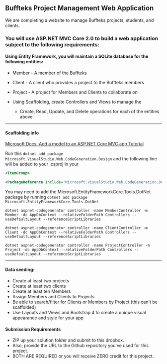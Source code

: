 ## Buffteks Project Management Web Application

We are completing a website to manage Buffteks projects, students, and clients.

### You will use ASP.NET MVC Core 2.0 to build a web application subject to the following requirements:

#### Using Entity Framework,  you will maintain a SQLite database for the following entities:
* Member - A member of the Buffteks
* Client - A client who provides a project to the Buffteks members
* Project - A project for Members and Clients to collaborate on

* Using Scaffolding, create Controllers and Views to manage the 
    * Create, Read, Update, and Delete operations for each of the entities above

___________________________________________________________________________________________________

#### Scaffolding info

[Microsoft Docs:  Add a model to an ASP.NET Core MVC app Tutorial](https://docs.microsoft.com/en-us/aspnet/core/tutorials/first-mvc-app-xplat/adding-model?view=aspnetcore-2.1#prepare-the-project-for-scaffolding)

Run this ` dotnet add package Microsoft.VisualStudio.Web.CodeGeneration.Design ` and the following line will be added to your .csproj in your
 ```xml 
<ItemGroup>
```

```xml
<PackageReference Include="Microsoft.VisualStudio.Web.CodeGeneration.Design" Version="2.1.6" /> 
```

You may need to add the Microsoft.EntityFrameworkCore.Tools.DotNet package by running ` dotnet add package Microsoft.EntityFrameworkCore.Tools.DotNet `

```
dotnet aspnet-codegenerator controller -name MemberController -m Member -dc AppDbContext --relativeFolderPath Controllers --useDefaultLayout --referenceScriptLibraries

dotnet aspnet-codegenerator controller -name ClientController -m Client -dc AppDbContext --relativeFolderPath Controllers --useDefaultLayout --referenceScriptLibraries

dotnet aspnet-codegenerator controller -name ProjectController -m Project -dc AppDbContext --relativeFolderPath Controllers --useDefaultLayout --referenceScriptLibraries
```

___________________________________________________________________________________________________
    
#### Data seeding:
* Create at least two projects
* Create at least two clients
* Create at least ten Members
* Assign Members and Clients to Projects
* Be able to search/filter for Clients or Members by Project (this can't be scaffolded)
* Use Layouts and Views and Bootstrap 4 to create a unique visual appearance and style for your app

#### Submission Requirements

* ZIP up your solution folder and submit to this dropbox.
* Also, provide the URL to the Github repository you've used for this project. 
* BOTH ARE REQUIRED or you will receive ZERO credit for this project.

